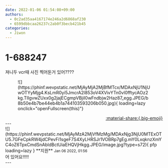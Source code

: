 ```yaml
---
date: 2022-01-06 01:54:08+09:00
authors:
  - 0c2ad35aa4167174e246a2d6868af230
  - 6599dbbcaa26237c2ab0f3becb421b45
categories:
  - Jiwon
---
```


# 1-688247

<div class="post-container" markdown="1">
<div class="content-container md-sidebar__scrollwrap" markdown="1">

져니두 vcr때 사진 찍어둔거 있어????
<figure markdown="1">
![](https://phinf.wevpstatic.net/MjAyMjA2MjBfMTcx/MDAxNjU1NjUwOTYyMjg4.KsLmR0yi5JmcrA2l853oV4XVivYTn0vl0fftycAOz2kg.TIIgvwZUxx0g2jajECgmpVBjiI0wFndbjw2Haz87_egg.JPEG/b8b50e4b7be44eb4b1a744103593206b050.jpg){ loading=lazy onclick="openFullscreen(this)"}
</figure>


</div>
</div>

<div style="text-align: right;" markdown="1">
<a href="https://weverse.io/fromis9/fanpost/1-688247" style="text-align: right;">:material-share:{.big-emoji}</a>
</div>
---

<div class="comments-container md-sidebar__scrollwrap" markdown="1">
<div class="comment" markdown="1">
<div class='id-container' markdown="1">
![](https://phinf.wevpstatic.net/MjAyMzA2MjVfMzMg/MDAxNjg3NjU0MTExOTU5.7GFeCpkRW4jdCPevFi1sgeF7S4XyLHRSJr1VOBRp7gEg.mY0LxqknzXmYC4oZ6TpxCmdSnAbldBctUiaEHQVjHkgg.JPEG/image.jpg?type=s72){ pfp loading=lazy }
**<span class="artist">지원</span>** <small>Jan 06 2022, 01:56</small><br>
</div>
<div class='comment-body' markdown="1">
어 있어요!!!!!
</div>
</div>
</div>
---
